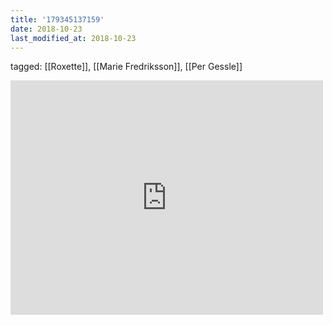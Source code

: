 ```yaml
---
title: '179345137159'
date: 2018-10-23
last_modified_at: 2018-10-23
---
```

tagged: [[Roxette]], [[Marie Fredriksson]], [[Per Gessle]]
<iframe allow="accelerometer; autoplay; clipboard-write; encrypted-media; gyroscope; picture-in-picture" allowfullscreen="" frameborder="0" height="375" id="youtube_iframe" src="https://www.youtube.com/embed/nx2iLOvP0rM?feature=oembed&amp;enablejsapi=1&amp;origin=https://safe.txmblr.com&amp;wmode=opaque" width="500"></iframe>